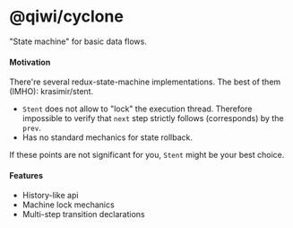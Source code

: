 # @qiwi/cyclone

"State machine" for basic data flows.

#### Motivation
There're several redux-state-machine implementations. The best of them (IMHO): krasimir/stent. 

* `Stent` does not allow to "lock" the execution thread. Therefore impossible to verify that `next` step strictly follows (corresponds) by the `prev`.
* Has no standard mechanics for state rollback.

If these points are not significant for you, `Stent` might be your best choice.

#### Features
* History-like api
* Machine lock mechanics
* Multi-step transition declarations